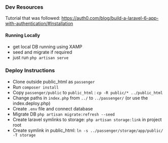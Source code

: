 ### Dev Resources

Tutorial that was followed: https://auth0.com/blog/build-a-laravel-6-app-with-authentication/#Installation

#### Running Locally

- get local DB running using XAMP
- seed and migrate if required
- just run `php artisan serve`

### Deploy Instructions

- Clone outside public_html as `passenger`
- Run `composer install`
- Copy `passenger/public` to `public_html` : `cp -R public/* ../public_html`
- Change paths in `index.php` from `../` to `../passenger/` (or use the index.deploy.php)
- Create `.env` file and connect database
- Migrate DB `php artisan migrate:refresh --seed`
- Create laravel symlinks to storage: `php artisan storage:link` in project root
- Create symlink in public_html: `ln -s ../passenger/storage/app/public/ -T storage`
